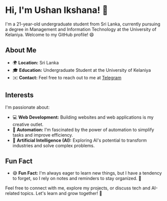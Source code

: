 # Hi, I'm Ushan Ikshana! 👋

I'm a 21-year-old undergraduate student from Sri Lanka, currently pursuing a degree in Management and Information Technology at the University of Kelaniya. Welcome to my GitHub profile! 😄

## About Me

- 🌍 **Location:** Sri Lanka
- 🎓 **Education:** Undergraduate Student at the University of Kelaniya
- ✉️ **Contact:** Feel free to reach out to me at [Telegram](https://t.me/Im_Ushan_Ikshana)

## Interests

I'm passionate about:

- 💻 **Web Development:** Building websites and web applications is my creative outlet.
- 🤖 **Automation:** I'm fascinated by the power of automation to simplify tasks and improve efficiency.
- 🧠 **Artificial Intelligence (AI):** Exploring AI's potential to transform industries and solve complex problems.

## Fun Fact

- 😅 **Fun Fact:** I'm always eager to learn new things, but I have a tendency to forget, so I rely on notes and reminders to stay organized. 📝

Feel free to connect with me, explore my projects, or discuss tech and AI-related topics. Let's learn and grow together! 🚀
